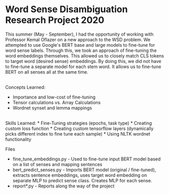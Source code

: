 # Word Sense Disambiguation Research Project 2020

This summer (May - September), I had the opportunity of working with Professor Kemal Oflazer on a new approach to the WSD problem. We attempted to use Google's BERT base and large models to fine-tune for word sense labels. Through this, we took an approach of fine-tuning the word embeddings themselves. This allowed us to closely match CLS tokens to target word (desired sense) embeddings. By doing this, we did not have to fine-tune a separate model for each stem word. It allows us to fine-tune BERT on all senses all at the same time.
<br>
<br>

Concepts Learned:
* Importance and low-cost of fine-tuning
* Tensor calculations vs. Array Calculations
* Wordnet synset and lemma mappings
<br>
Skills Learned:
* Fine-Tuning strategies (epochs, task type)
* Creating custom loss function
* Creating custom tensorflow layers (dynamically picks different index to fine tune each sample)
* Using NLTK wordnet functionality


Files
* fine_tune_embeddings.py - Used to fine-tune input BERT model based on a list of senses and mapping sentences
* bert_predict_senses.py - Imports BERT model (original / fine-tuned), extracts sentence embeddings, uses target word embedding on separate MLP to predict sense class. Creates MLP for each sense.
* report*.py - Reports along the way of the project
